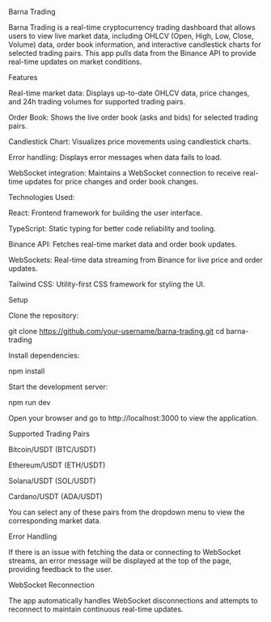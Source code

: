 Barna Trading

Barna Trading is a real-time cryptocurrency trading dashboard that allows users to view live market data, including OHLCV (Open, High, Low, Close, Volume) data, order book information, and interactive candlestick charts for selected trading pairs. This app pulls data from the Binance API to provide real-time updates on market conditions.

Features

Real-time market data: Displays up-to-date OHLCV data, price changes, and 24h trading volumes for supported trading pairs.

Order Book: Shows the live order book (asks and bids) for selected trading pairs.

Candlestick Chart: Visualizes price movements using candlestick charts.

Error handling: Displays error messages when data fails to load.

WebSocket integration: Maintains a WebSocket connection to receive real-time updates for price changes and order book changes.

Technologies Used:

React: Frontend framework for building the user interface.

TypeScript: Static typing for better code reliability and tooling.

Binance API: Fetches real-time market data and order book updates.

WebSockets: Real-time data streaming from Binance for live price and order updates.

Tailwind CSS: Utility-first CSS framework for styling the UI.

Setup

Clone the repository:

git clone https://github.com/your-username/barna-trading.git
cd barna-trading

Install dependencies:

npm install

Start the development server:

npm run dev

Open your browser and go to http://localhost:3000 to view the application.

Supported Trading Pairs

Bitcoin/USDT (BTC/USDT)

Ethereum/USDT (ETH/USDT)

Solana/USDT (SOL/USDT)

Cardano/USDT (ADA/USDT)

You can select any of these pairs from the dropdown menu to view the corresponding market data.

Error Handling

If there is an issue with fetching the data or connecting to WebSocket streams, an error message will be displayed at the top of the page, providing feedback to the user.

WebSocket Reconnection

The app automatically handles WebSocket disconnections and attempts to reconnect to maintain continuous real-time updates.
